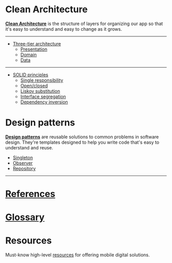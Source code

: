 # Clean Architecture

[**Clean Architecture**](/doc/clean_architecture.md) is the structure of layers for organizing our app so that it's easy to understand and easy to change as it grows.

---

- [Three-tier architecture](/doc/three-tier.md)
  * [Presentation](/doc/three-tier.md#presentation)
  * [Domain](/doc/three-tier.md#domain)
  * [Data](/doc/three-tier.md#data)

---

- [SOLID principles](/doc/solid_principles.md)
  * [Single responsibility](/doc/solid_principles#single-responsibility)
  * [Open/closed](/doc/solid_principles.md#openclosed)
  * [Liskov substitution](/doc/solid_principles.md#liskov-substitution)
  * [Interface segregation](/doc/solid_principles.md#interface-segregation)
  * [Dependency inversion](/doc/solid_principles.md#dependency-inversion)

# Design patterns

[**Design patterns**](/doc/design_patterns.md) are reusable solutions to common problems in software design. They're templates designed to help you write code that's easy to understand and reuse.

- [Singleton](/doc/design_patterns.md#singleton)
- [Observer](/doc/design_patterns.md#observer)
- [Repository](/doc/design_patterns.md#repository)

---

# [References](/doc/references.md)

# [Glossary](/doc/glossary.md)

# Resources

Must-know high-level [resources](/doc/resources.md) for offering mobile digital solutions.
